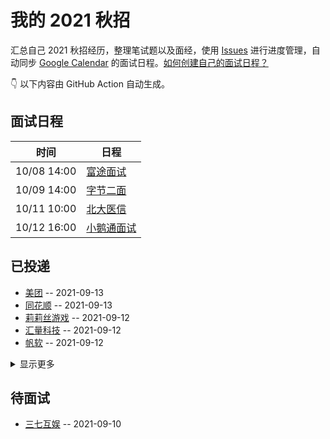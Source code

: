 
# 我的 2021 秋招 

汇总自己 2021 秋招经历，整理笔试题以及面经，使用 [Issues](https://github.com/sang-Mu/interview-schedule/issues) 进行进度管理，自动同步 [Google Calendar](https://calendar.google.com/) 的面试日程。[如何创建自己的面试日程？](https://github.com/Mayandev/interview-2021/issues/19)


👇 以下内容由 GitHub Action 自动生成。

## 面试日程

| 时间          | 日程                                                                                                                            |
| ----------- | ----------------------------------------------------------------------------------------------------------------------------- |
| 10/08 14:00 | [富途面试](https://www.google.com/calendar/event?eid=MDZzcnRsZjNtMmU2bmtpdGs5MXE0cDVxa2Ygam5udDlqNWFkbG84ajE3aHVoNWNiYmFvN2NAZw)  |
| 10/09 14:00 | [字节二面](https://www.google.com/calendar/event?eid=NTlkcDNxaXY2dXN0NjRqNGVmOWkybjAyMDIgam5udDlqNWFkbG84ajE3aHVoNWNiYmFvN2NAZw)  |
| 10/11 10:00 | [北大医信](https://www.google.com/calendar/event?eid=NWJwbmdqNXJ0cmZvdDZ1dnAwNzY4a2NqdWogam5udDlqNWFkbG84ajE3aHVoNWNiYmFvN2NAZw)  |
| 10/12 16:00 | [小鹅通面试](https://www.google.com/calendar/event?eid=MGxtdmp0ZGZwNjRlajZkNnJkbzltNTNiczkgam5udDlqNWFkbG84ajE3aHVoNWNiYmFvN2NAZw) |

## 已投递
- [美团](https://github.com/sang-Mu/interview-schedule/issues/25) -- 2021-09-13
- [同花顺](https://github.com/sang-Mu/interview-schedule/issues/24) -- 2021-09-13
- [莉莉丝游戏](https://github.com/sang-Mu/interview-schedule/issues/22) -- 2021-09-12
- [汇量科技](https://github.com/sang-Mu/interview-schedule/issues/21) -- 2021-09-12
- [帆软](https://github.com/sang-Mu/interview-schedule/issues/20) -- 2021-09-12
<details><summary>显示更多</summary>

- [快手](https://github.com/sang-Mu/interview-schedule/issues/19) -- 2021-09-12
- [小鹅通](https://github.com/sang-Mu/interview-schedule/issues/18) -- 2021-09-12
- [虎牙](https://github.com/sang-Mu/interview-schedule/issues/17) -- 2021-09-11
- [yy](https://github.com/sang-Mu/interview-schedule/issues/16) -- 2021-09-11
- [趣拿](https://github.com/sang-Mu/interview-schedule/issues/15) -- 2021-09-11
- [太平洋网络](https://github.com/sang-Mu/interview-schedule/issues/14) -- 2021-09-10
</details>

## 待面试
- [三七互娱](https://github.com/sang-Mu/interview-schedule/issues/13) -- 2021-09-10
